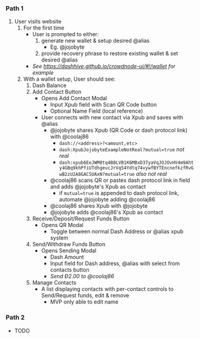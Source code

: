 ### Path 1
1. User visits website
	1. For the first time
		- User is prompted to either:
			1. generate new wallet & setup desired @alias
				- Eg. @jojobyte
			2. provide recovery phrase to restore existing wallet & set desired @alias
		- *See https://dashhive.github.io/crowdnode-ui/#!/wallet for example*
	2. With a wallet setup, User should see:
		1. Dash Balance
		2. Add Contact Button
			- Opens Add Contact Modal
				- Input Xpub field with Scan QR Code button
				- Optional Name Field (local reference)
			- User connects with new contact via Xpub and saves with @alias
				- @jojobyte shares Xpub (QR Code or dash protocol link) with @coolaj86
					- `dash://<address>?<amount,etc>`
					- `dash:XpubJojobyteExampleNotReal?mutual=true` *not real*
					- `dash:xpub6EeJWM8tq4B8LVB1K6MBxD37yaVqJOJOvHV4m9Ahty4GBq9khPfiUTdhgeucJrVq54Ydtq74vywfBYTEncnefkzfRvGwB2zU2A8GACSUAxN?mutual=true` *also not real*
				- @coolaj86 scans QR or pastes dash protocol link in field and adds @jojobyte's Xpub as contact
					- if `mutual=true` is appended to dash protocol link, automate @jojobyte adding @coolaj86
				- @coolaj86 shares Xpub with @jojobyte
				- @jojobyte adds @coolaj86's Xpub as contact
		3. Receive/Deposit/Request Funds Button
			- Opens QR Modal
				- Toggle between normal Dash Address or @alias xpub system
		4. Send/Withdraw Funds Button
			- Opens Sending Modal
				- Dash Amount
				- Input field for Dash address, @alias with select from contacts button
				- *Send Ð2.00 to @coolaj86*
		5. Manage Contacts
			- A list displaying contacts with per-contact controls to Send/Request funds, edit & remove
				- MVP only able to edit name

### Path 2
- TODO